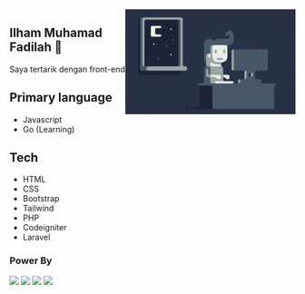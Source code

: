 <img alt="Night Coding" src="https://raw.githubusercontent.com/AVS1508/AVS1508/master/assets/Night-Coding.gif" align="right">

## Ilham Muhamad Fadilah 👋
Saya tertarik dengan front-end

## Primary language
- Javascript
- Go (Learning)

## Tech
- HTML
- CSS
- Bootstrap
- Tailwind
- PHP
- Codeigniter
- Laravel

### Power By
<img src="https://img.shields.io/badge/Linux-FCC624?style=for-the-badge&logo=linux&logoColor=black"/> <img src="https://img.shields.io/badge/Windows-0078D6?style=for-the-badge&logo=windows&logoColor=white"/> <img src="https://img.shields.io/badge/Visual%20Studio%20Code-0078d7.svg?style=for-the-badge&logo=visual-studio-code&logoColor=white"/> <img src="https://img.shields.io/badge/NeoVim-%2357A143.svg?&style=for-the-badge&logo=neovim&logoColor=white"/>

